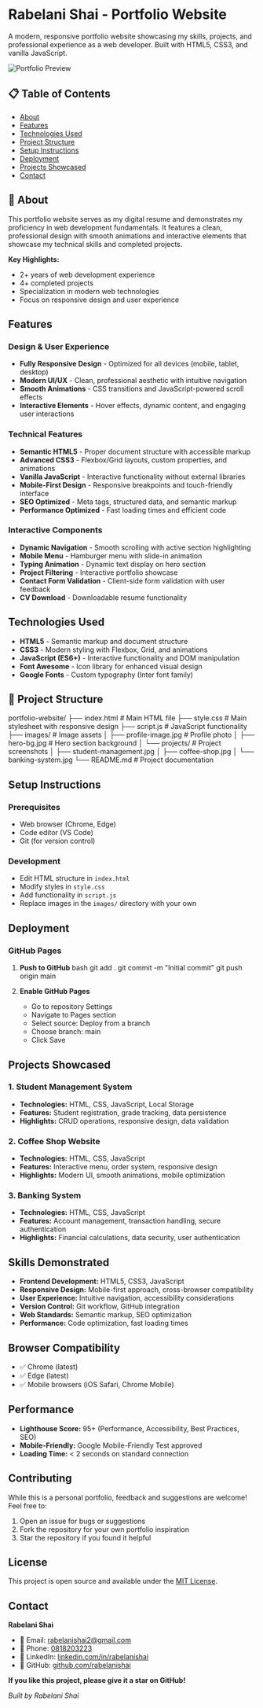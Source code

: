 # Rabelani Shai - Portfolio Website

A modern, responsive portfolio website showcasing my skills, projects, and professional experience as a web developer. Built with HTML5, CSS3, and vanilla JavaScript.

![Portfolio Preview](images/portfolio-preview.png)

## 📋 Table of Contents

- [About](#about)
- [Features](#features)
- [Technologies Used](#technologies-used)
- [Project Structure](#project-structure)
- [Setup Instructions](#setup-instructions)
- [Deployment](#deployment)
- [Projects Showcased](#projects-showcased)
- [Contact](#contact)

## 📖 About

This portfolio website serves as my digital resume and demonstrates my proficiency in web development fundamentals. It features a clean, professional design with smooth animations and interactive elements that showcase my technical skills and completed projects.

**Key Highlights:**
- 2+ years of web development experience
- 4+ completed projects
- Specialization in modern web technologies
- Focus on responsive design and user experience

##  Features

###  Design & User Experience
- **Fully Responsive Design** - Optimized for all devices (mobile, tablet, desktop)
- **Modern UI/UX** - Clean, professional aesthetic with intuitive navigation
- **Smooth Animations** - CSS transitions and JavaScript-powered scroll effects
- **Interactive Elements** - Hover effects, dynamic content, and engaging user interactions

###  Technical Features
- **Semantic HTML5** - Proper document structure with accessible markup
- **Advanced CSS3** - Flexbox/Grid layouts, custom properties, and animations
- **Vanilla JavaScript** - Interactive functionality without external libraries
- **Mobile-First Design** - Responsive breakpoints and touch-friendly interface
- **SEO Optimized** - Meta tags, structured data, and semantic markup
- **Performance Optimized** - Fast loading times and efficient code

###  Interactive Components
- **Dynamic Navigation** - Smooth scrolling with active section highlighting
- **Mobile Menu** - Hamburger menu with slide-in animation
- **Typing Animation** - Dynamic text display on hero section
- **Project Filtering** - Interactive portfolio showcase
- **Contact Form Validation** - Client-side form validation with user feedback
- **CV Download** - Downloadable resume functionality

##  Technologies Used

- **HTML5** - Semantic markup and document structure
- **CSS3** - Modern styling with Flexbox, Grid, and animations
- **JavaScript (ES6+)** - Interactive functionality and DOM manipulation
- **Font Awesome** - Icon library for enhanced visual design
- **Google Fonts** - Custom typography (Inter font family)

## 📁 Project Structure

portfolio-website/
├── index.html              # Main HTML file
├── style.css              # Main stylesheet with responsive design
├── script.js              # JavaScript functionality
├── images/                # Image assets
│   ├── profile-image.jpg  # Profile photo
│   ├── hero-bg.jpg       # Hero section background
│   └── projects/         # Project screenshots
│       ├── student-management.jpg
│       ├── coffee-shop.jpg
│       └── banking-system.jpg
└── README.md             # Project documentation

##  Setup Instructions

### Prerequisites
- Web browser (Chrome, Edge)
- Code editor (VS Code)
- Git (for version control)

### Development
- Edit HTML structure in `index.html`
- Modify styles in `style.css`
- Add functionality in `script.js`
- Replace images in the `images/` directory with your own

##  Deployment

### GitHub Pages
1. **Push to GitHub**
   bash
   git add .
   git commit -m "Initial commit"
   git push origin main

2. **Enable GitHub Pages**
   - Go to repository Settings
   - Navigate to Pages section
   - Select source: Deploy from a branch
   - Choose branch: main
   - Click Save


## Projects Showcased

### 1. Student Management System
- **Technologies:** HTML, CSS, JavaScript, Local Storage
- **Features:** Student registration, grade tracking, data persistence
- **Highlights:** CRUD operations, responsive design, data validation

### 2. Coffee Shop Website
- **Technologies:** HTML, CSS, JavaScript
- **Features:** Interactive menu, order system, responsive design
- **Highlights:** Modern UI, smooth animations, mobile optimization

### 3. Banking System
- **Technologies:** HTML, CSS, JavaScript
- **Features:** Account management, transaction handling, secure authentication
- **Highlights:** Financial calculations, data security, user authentication

##  Skills Demonstrated

- **Frontend Development:** HTML5, CSS3, JavaScript
- **Responsive Design:** Mobile-first approach, cross-browser compatibility
- **User Experience:** Intuitive navigation, accessibility considerations
- **Version Control:** Git workflow, GitHub integration
- **Web Standards:** Semantic markup, SEO optimization
- **Performance:** Code optimization, fast loading times

##  Browser Compatibility

- ✅ Chrome (latest)
- ✅ Edge (latest)
- ✅ Mobile browsers (iOS Safari, Chrome Mobile)

##  Performance

- **Lighthouse Score:** 95+ (Performance, Accessibility, Best Practices, SEO)
- **Mobile-Friendly:** Google Mobile-Friendly Test approved
- **Loading Time:** < 2 seconds on standard connection

## Contributing

While this is a personal portfolio, feedback and suggestions are welcome! Feel free to:
1. Open an issue for bugs or suggestions
2. Fork the repository for your own portfolio inspiration
3. Star the repository if you found it helpful

##  License

This project is open source and available under the [MIT License](LICENSE).

##  Contact

**Rabelani Shai**
- 📧 Email: [rabelanishai2@gmail.com](mailto:rabelanishai2@gmail.com)
- 📱 Phone: [0818203223](tel:0818203223)
- 💼 LinkedIn: [linkedin.com/in/rabelanishai](https://www.linkedin.com/in/rabelani-shai-1b1602370/)
- 🐙 GitHub: [github.com/rabelanishai](https://github.com/rabelanishai)

 **If you like this project, please give it a star on GitHub!** 

*Built by Rabelani Shai*
